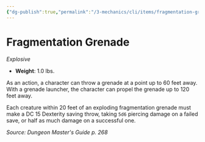 ```yaml
---
{"dg-publish":true,"permalink":"/3-mechanics/cli/items/fragmentation-grenade/","tags":["ttrpg-cli/compendium/src/5e/dmg","ttrpg-cli/item/age/modern","ttrpg-cli/item/rarity/none","ttrpg-cli/item/weapon/explosive"]}
---
```


# Fragmentation Grenade
*Explosive*  


- **Weight**: 1.0 lbs.

As an action, a character can throw a grenade at a point up to 60 feet away. With a grenade launcher, the character can propel the grenade up to 120 feet away.

Each creature within 20 feet of an exploding fragmentation grenade must make a DC 15 Dexterity saving throw, taking `5d6` piercing damage on a failed save, or half as much damage on a successful one.

*Source: Dungeon Master's Guide p. 268*
